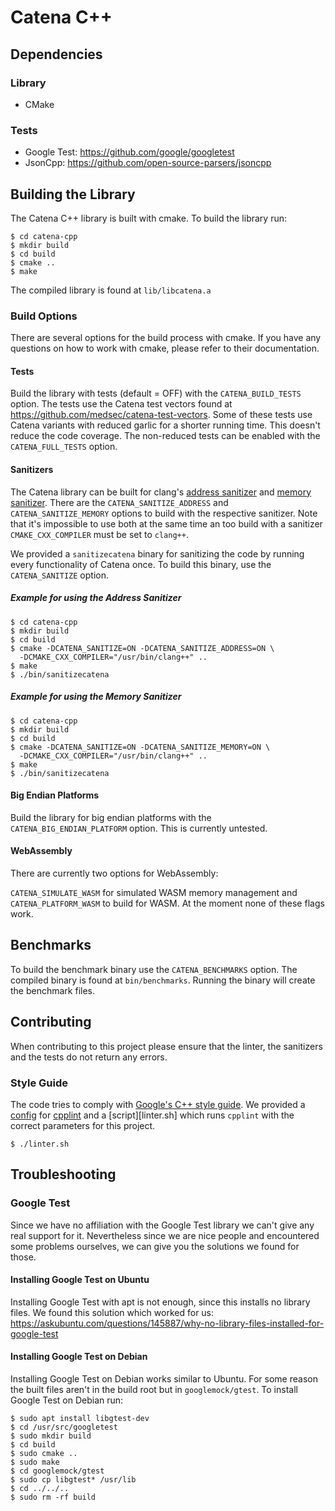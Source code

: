 # Catena C++

## Dependencies

### Library
* CMake

### Tests
* Google Test: https://github.com/google/googletest
* JsonCpp: https://github.com/open-source-parsers/jsoncpp

## Building the Library
The Catena C++ library is built with cmake.  To build the library run:

    $ cd catena-cpp
    $ mkdir build
    $ cd build
    $ cmake ..
    $ make

The compiled library is found at `lib/libcatena.a`

### Build Options
There are several options for the build process with cmake.  If you have any
questions on how to work with cmake, please refer to their documentation.

#### Tests
Build the library with tests (default = OFF) with the `CATENA_BUILD_TESTS`
option.  The tests use the Catena test vectors found at
https://github.com/medsec/catena-test-vectors.
Some of these tests use Catena variants with reduced garlic for a shorter
running time.  This doesn't reduce the code coverage.  The non-reduced tests can
be enabled with the `CATENA_FULL_TESTS` option.

#### Sanitizers
The Catena library can be built for clang's [address sanitizer][1] and
[memory sanitizer][2].  There are the `CATENA_SANITIZE_ADDRESS` and
`CATENA_SANITIZE_MEMORY` options to build with the respective sanitizer.
Note that it's impossible to use both at the same time an too build with a
sanitizer `CMAKE_CXX_COMPILER` must be set to `clang++`.

We provided a `sanitizecatena` binary for sanitizing the code by running every
functionality of Catena once.  To build this binary, use the `CATENA_SANITIZE`
option.

##### Example for using the Address Sanitizer

    $ cd catena-cpp
    $ mkdir build
    $ cd build
    $ cmake -DCATENA_SANITIZE=ON -DCATENA_SANITIZE_ADDRESS=ON \
      -DCMAKE_CXX_COMPILER="/usr/bin/clang++" ..
    $ make
    $ ./bin/sanitizecatena

##### Example for using the Memory Sanitizer

    $ cd catena-cpp
    $ mkdir build
    $ cd build
    $ cmake -DCATENA_SANITIZE=ON -DCATENA_SANITIZE_MEMORY=ON \
      -DCMAKE_CXX_COMPILER="/usr/bin/clang++" ..
    $ make
    $ ./bin/sanitizecatena

#### Big Endian Platforms
Build the library for big endian platforms with the `CATENA_BIG_ENDIAN_PLATFORM`
option.  This is currently untested.

#### WebAssembly
There are currently two options for WebAssembly:

`CATENA_SIMULATE_WASM` for simulated WASM memory management and
`CATENA_PLATFORM_WASM` to build for WASM.  At the moment none of these flags
work.

## Benchmarks
To build the benchmark binary use the `CATENA_BENCHMARKS` option.  The compiled
binary is found at `bin/benchmarks`.  Running the binary will create the
benchmark files.

## Contributing
When contributing to this project please ensure that the linter, the sanitizers
and the tests do not return any errors.

### Style Guide
The code tries to comply with [Google's C++ style guide][3].  We provided a
[config](CPPLINT.cfg) for [cpplint][4] and a [script][linter.sh] which runs
`cpplint` with the correct parameters for this project.

    $ ./linter.sh

## Troubleshooting

### Google Test
Since we have no affiliation with the Google Test library we can't give any real
support for it.  Nevertheless since we are nice people and encountered some
problems ourselves, we can give you the solutions we found for those.

#### Installing Google Test on Ubuntu
Installing Google Test with apt is not enough, since this installs no library
files.  We found this solution which worked for us:
https://askubuntu.com/questions/145887/why-no-library-files-installed-for-google-test

#### Installing Google Test on Debian
Installing Google Test on Debian works similar to Ubuntu.  For some reason the
built files aren't in the build root but in `googlemock/gtest`.  To install
Google Test on Debian run:

    $ sudo apt install libgtest-dev
    $ cd /usr/src/googletest
    $ sudo mkdir build
    $ cd build
    $ sudo cmake ..
    $ sudo make
    $ cd googlemock/gtest
    $ sudo cp libgtest* /usr/lib
    $ cd ../../..
    $ sudo rm -rf build

[1]: https://clang.llvm.org/docs/AddressSanitizer.html
[2]: https://clang.llvm.org/docs/MemorySanitizer.html
[3]: https://google.github.io/styleguide/cppguide.html
[4]: https://github.com/cpplint/cpplint
